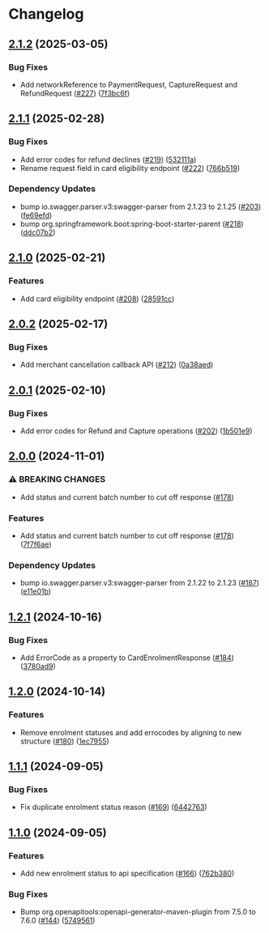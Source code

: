 # Changelog

## [2.1.2](https://github.com/BankAxept/bankaxept-epayment-development-kit/compare/v2.1.1...v2.1.2) (2025-03-05)


### Bug Fixes

* Add networkReference to PaymentRequest, CaptureRequest and RefundRequest ([#227](https://github.com/BankAxept/bankaxept-epayment-development-kit/issues/227)) ([7f3bc6f](https://github.com/BankAxept/bankaxept-epayment-development-kit/commit/7f3bc6f3c58b4523b3085e6f2e9d8318de7fc113))

## [2.1.1](https://github.com/BankAxept/bankaxept-epayment-development-kit/compare/v2.1.0...v2.1.1) (2025-02-28)


### Bug Fixes

* Add error codes for refund declines ([#219](https://github.com/BankAxept/bankaxept-epayment-development-kit/issues/219)) ([532111a](https://github.com/BankAxept/bankaxept-epayment-development-kit/commit/532111a79e02b89fe3eda9a5566a7ec9d8af3416))
* Rename request field in card eligibility endpoint ([#222](https://github.com/BankAxept/bankaxept-epayment-development-kit/issues/222)) ([766b519](https://github.com/BankAxept/bankaxept-epayment-development-kit/commit/766b51930e681c2470233ee3a6e573faf01569fc))


### Dependency Updates

* bump io.swagger.parser.v3:swagger-parser from 2.1.23 to 2.1.25 ([#203](https://github.com/BankAxept/bankaxept-epayment-development-kit/issues/203)) ([fe69efd](https://github.com/BankAxept/bankaxept-epayment-development-kit/commit/fe69efd31dfbb09f8ab80ec03316929162936f12))
* bump org.springframework.boot:spring-boot-starter-parent ([#218](https://github.com/BankAxept/bankaxept-epayment-development-kit/issues/218)) ([ddc07b2](https://github.com/BankAxept/bankaxept-epayment-development-kit/commit/ddc07b2b67e8e72c2a51bf53ab05d8a5ebbe930f))

## [2.1.0](https://github.com/BankAxept/bankaxept-epayment-development-kit/compare/v2.0.2...v2.1.0) (2025-02-21)


### Features

* Add card eligibility endpoint ([#208](https://github.com/BankAxept/bankaxept-epayment-development-kit/issues/208)) ([28591cc](https://github.com/BankAxept/bankaxept-epayment-development-kit/commit/28591cc15e40ed966a40b716023da6bc43d60d0d))

## [2.0.2](https://github.com/BankAxept/bankaxept-epayment-development-kit/compare/v2.0.1...v2.0.2) (2025-02-17)


### Bug Fixes

* Add merchant cancellation callback API ([#212](https://github.com/BankAxept/bankaxept-epayment-development-kit/issues/212)) ([0a38aed](https://github.com/BankAxept/bankaxept-epayment-development-kit/commit/0a38aeda97c6bdef4f9a2ef544127ad216fc2471))

## [2.0.1](https://github.com/BankAxept/bankaxept-epayment-development-kit/compare/v2.0.0...v2.0.1) (2025-02-10)


### Bug Fixes

* Add error codes for Refund and Capture operations ([#202](https://github.com/BankAxept/bankaxept-epayment-development-kit/issues/202)) ([1b501e9](https://github.com/BankAxept/bankaxept-epayment-development-kit/commit/1b501e986704c10b023c8d5c709657c6900944d8))

## [2.0.0](https://github.com/BankAxept/bankaxept-epayment-development-kit/compare/v1.2.1...v2.0.0) (2024-11-01)


### ⚠ BREAKING CHANGES

* Add status and current batch number to cut off response ([#178](https://github.com/BankAxept/bankaxept-epayment-development-kit/issues/178))

### Features

* Add status and current batch number to cut off response ([#178](https://github.com/BankAxept/bankaxept-epayment-development-kit/issues/178)) ([7f7f6ae](https://github.com/BankAxept/bankaxept-epayment-development-kit/commit/7f7f6aed011c595d29c0553b7efe9763f2c93fcc))


### Dependency Updates

* bump io.swagger.parser.v3:swagger-parser from 2.1.22 to 2.1.23 ([#187](https://github.com/BankAxept/bankaxept-epayment-development-kit/issues/187)) ([e11e01b](https://github.com/BankAxept/bankaxept-epayment-development-kit/commit/e11e01bfe5cba4fca8e8cbd3c339bf241e892484))

## [1.2.1](https://github.com/BankAxept/bankaxept-epayment-development-kit/compare/v1.2.0...v1.2.1) (2024-10-16)


### Bug Fixes

* Add ErrorCode as a property to CardEnrolmentResponse ([#184](https://github.com/BankAxept/bankaxept-epayment-development-kit/issues/184)) ([3780ad9](https://github.com/BankAxept/bankaxept-epayment-development-kit/commit/3780ad975eab24632a25da9374074a2ee8b3f00b))

## [1.2.0](https://github.com/BankAxept/bankaxept-epayment-development-kit/compare/v1.1.1...v1.2.0) (2024-10-14)


### Features

* Remove enrolment statuses and add errocodes by aligning to new structure ([#180](https://github.com/BankAxept/bankaxept-epayment-development-kit/issues/180)) ([1ec7955](https://github.com/BankAxept/bankaxept-epayment-development-kit/commit/1ec7955a9ba2578cece0cbb66609c63e88ca17a5))

## [1.1.1](https://github.com/BankAxept/bankaxept-epayment-development-kit/compare/v1.1.0...v1.1.1) (2024-09-05)


### Bug Fixes

* Fix duplicate enrolment status reason ([#169](https://github.com/BankAxept/bankaxept-epayment-development-kit/issues/169)) ([6442763](https://github.com/BankAxept/bankaxept-epayment-development-kit/commit/6442763f478b5f53411b3c8ece43f604917ac881))

## [1.1.0](https://github.com/BankAxept/bankaxept-epayment-development-kit/compare/1.0.3...v1.1.0) (2024-09-05)


### Features

* Add new enrolment status to api specification ([#166](https://github.com/BankAxept/bankaxept-epayment-development-kit/issues/166)) ([762b380](https://github.com/BankAxept/bankaxept-epayment-development-kit/commit/762b380eed03fb9f08665cf554d7c94c98e464ef))


### Bug Fixes

* Bump org.openapitools:openapi-generator-maven-plugin from 7.5.0 to 7.6.0 ([#144](https://github.com/BankAxept/bankaxept-epayment-development-kit/issues/144)) ([5749561](https://github.com/BankAxept/bankaxept-epayment-development-kit/commit/5749561064bf6694904958c8c304dc7be0daace6))

